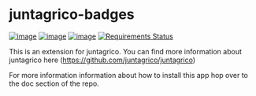 # juntagrico-badges

[![image](https://github.com/juntagrico/juntagrico-badges/actions/workflows/juntagrico-ci.yml/badge.svg?branch=main&event=push)](https://github.com/juntagrico/juntagrico-badges/actions/workflows/juntagrico-ci.yml)
[![image](https://img.shields.io/github/last-commit/juntagrico/juntagrico-badges.svg)](https://github.com/juntagrico/juntagrico-badges)
[![image](https://img.shields.io/github/commit-activity/y/juntagrico/juntagrico-badges)](https://github.com/juntagrico/juntagrico-badges)
[![Requirements Status](https://requires.io/github/juntagrico/juntagrico-badges/requirements.svg?branch=main)](https://requires.io/github/juntagrico/juntagrico-badges/requirements/?branch=main)

This is an extension for juntagrico. You can find more information about juntagrico here
(https://github.com/juntagrico/juntagrico)

For more information information about how to install this app hop over to the doc section of the repo.